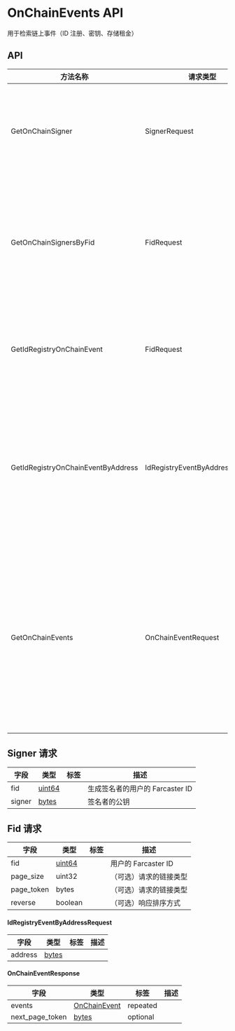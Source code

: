 # OnChainEvents API

用于检索链上事件（ID 注册、密钥、存储租金）

## API

| 方法名称                           | 请求类型                        | 响应类型             | 描述                                                                      |
| ---------------------------------- | ------------------------------- | -------------------- | ------------------------------------------------------------------------- |
| GetOnChainSigner                   | SignerRequest                   | OnChainEvent         | 返回指定 Fid 的活跃签名者的链上事件                                       |
| GetOnChainSignersByFid             | FidRequest                      | OnChainEventResponse | 返回指定 Fid 的所有活跃账户密钥（签名者）添加事件                         |
| GetIdRegistryOnChainEvent          | FidRequest                      | OnChainEvent         | 返回指定 fid 最近的注册/转账链上事件                                      |
| GetIdRegistryOnChainEventByAddress | IdRegistryEventByAddressRequest | OnChainEvent         | 根据地址返回注册/转账事件（如果存在），可用于通过地址查询 fid             |
| GetOnChainEvents                   | OnChainEventRequest             | OnChainEventResponse | 返回指定 Fid 按类型过滤的所有链上事件（包括非活跃密钥和已过期的租金事件） |

## Signer 请求

| 字段   | 类型        | 标签 | 描述                            |
| ------ | ----------- | ---- | ------------------------------- |
| fid    | [uint64](#) |      | 生成签名者的用户的 Farcaster ID |
| signer | [bytes](#)  |      | 签名者的公钥                    |

## Fid 请求

| 字段       | 类型        | 标签 | 描述                   |
| ---------- | ----------- | ---- | ---------------------- |
| fid        | [uint64](#) |      | 用户的 Farcaster ID    |
| page_size  | uint32      |      | （可选）请求的链接类型 |
| page_token | bytes       |      | （可选）请求的链接类型 |
| reverse    | boolean     |      | （可选）响应排序方式   |

#### IdRegistryEventByAddressRequest

| 字段    | 类型            | 标签 | 描述 |
| ------- | --------------- | ---- | ---- |
| address | [bytes](#bytes) |      |      |

#### OnChainEventResponse

| 字段            | 类型                          | 标签     | 描述 |
| --------------- | ----------------------------- | -------- | ---- |
| events          | [OnChainEvent](#onchainevent) | repeated |      |
| next_page_token | [bytes](#bytes)               | optional |      |
